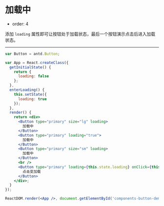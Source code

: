# 加载中

- order: 4

添加 `loading` 属性即可让按钮处于加载状态，最后一个按钮演示点击后进入加载状态。

---

````jsx
var Button = antd.Button;

var App = React.createClass({
  getInitialState() {
    return {
      loading: false
    };
  },
  enterLoading() {
    this.setState({
      loading: true
    });
  },
  render() {
    return <div>
      <Button type="primary" size="lg" loading>
        加载中
      </Button>
      <Button type="primary" loading="true">
        加载中
      </Button>
      <Button type="primary" size="sm" loading>
        加载中
      </Button>
      <br />
      <Button type="primary" loading={this.state.loading} onClick={this.enterLoading}>
        点击变加载
      </Button>
    </div>;
  }
});

ReactDOM.render(<App />, document.getElementById('components-button-demo-loading'));
````

<style>
#components-button-demo-loading .ant-btn {
  margin-right: 8px;
  margin-bottom: 12px;
}
</style>
